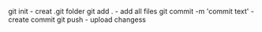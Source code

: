 git init - creat .git folder
git add . - add all files
git commit -m 'commit text' - create commit
git push - upload changess